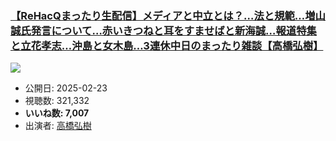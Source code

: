 ### [【ReHacQまったり生配信】メディアと中立とは？…法と規範…増山誠氏発言について…赤いきつねと耳をすませばと新海誠…報道特集と立花孝志…沖島と女木島…3連休中日のまったり雑談【高橋弘樹】](https://www.youtube.com/watch?v=Ya5szlOrBvo)
[![](https://img.youtube.com/vi/Ya5szlOrBvo/sddefault.jpg)](https://www.youtube.com/watch?v=Ya5szlOrBvo)
-   公開日: 2025-02-23
-   視聴数: 321,332
-   **いいね数: 7,007**
-   出演者: [高橋弘樹](/rehacq_fan/people/高橋弘樹 "wikilink")
